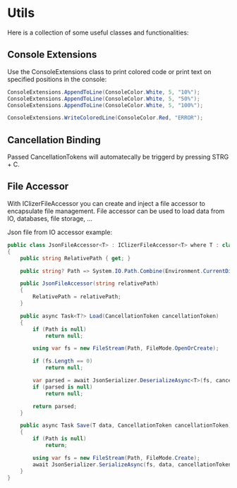 # Utils
Here is a collection of some useful classes and functionalities:

## Console Extensions
Use the ConsoleExtensions class to print colored code or print text on specified positions in the console:

```csharp
ConsoleExtensions.AppendToLine(ConsoleColor.White, 5, "10%");
ConsoleExtensions.AppendToLine(ConsoleColor.White, 5, "50%");
ConsoleExtensions.AppendToLine(ConsoleColor.White, 5, "100%");
```

```csharp
ConsoleExtensions.WriteColoredLine(ConsoleColor.Red, "ERROR");
```

## Cancellation Binding
Passed CancellationTokens will automatecally be triggerd by pressing STRG + C.

## File Accessor
With IClizerFileAccessor you can create and inject a file accessor to encapsulate file management.
File accessor can be used to load data from IO, databases, file storage, ...

Json file from IO accessor example:
```csharp
public class JsonFileAccessor<T> : IClizerFileAccessor<T> where T : class, new()
{
    public string RelativePath { get; }

    public string? Path => System.IO.Path.Combine(Environment.CurrentDirectory, RelativePath);

    public JsonFileAccessor(string relativePath)
    {
        RelativePath = relativePath;
    }

    public async Task<T?> Load(CancellationToken cancellationToken)
    {
        if (Path is null)
            return null;

        using var fs = new FileStream(Path, FileMode.OpenOrCreate);

        if (fs.Length == 0)
            return null;

        var parsed = await JsonSerializer.DeserializeAsync<T>(fs, cancellationToken: cancellationToken);
        if (parsed is null)
            return null;

        return parsed;
    }

    public async Task Save(T data, CancellationToken cancellationToken)
    {
        if (Path is null)
            return;

        using var fs = new FileStream(Path, FileMode.Create);
        await JsonSerializer.SerializeAsync(fs, data, cancellationToken: cancellationToken);
    }
}
```